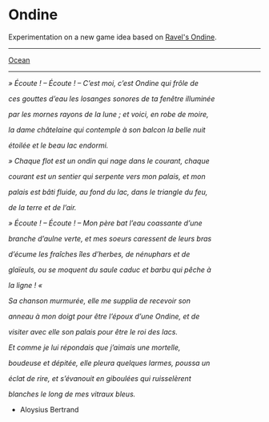 # Ondine

Experimentation on a new game idea based on [Ravel's Ondine](https://www.youtube.com/watch?v=T_-1qMPDf-A).

---

[Ocean](/res/repo/Ocean.jpeg?raw=true "Ocean")

---

*» Écoute ! – Écoute ! – C’est moi, c’est Ondine qui frôle de*

*ces gouttes d’eau les losanges sonores de ta fenêtre illuminée*

*par les mornes rayons de la lune ; et voici, en robe de moire,*

*la dame châtelaine qui contemple à son balcon la belle nuit*

*étoilée et le beau lac endormi.*

*» Chaque flot est un ondin qui nage dans le courant, chaque*

*courant est un sentier qui serpente vers mon palais, et mon*

*palais est bâti fluide, au fond du lac, dans le triangle du feu,*

*de la terre et de l’air.*

*» Écoute ! – Écoute ! – Mon père bat l’eau coassante d’une*

*branche d’aulne verte, et mes soeurs caressent de leurs bras*

*d’écume les fraîches îles d’herbes, de nénuphars et de*

*glaïeuls, ou se moquent du saule caduc et barbu qui pêche à*

*la ligne ! «*

*Sa chanson murmurée, elle me supplia de recevoir son*

*anneau à mon doigt pour être l’époux d’une Ondine, et de*

*visiter avec elle son palais pour être le roi des lacs.*

*Et comme je lui répondais que j’aimais une mortelle,*

*boudeuse et dépitée, elle pleura quelques larmes, poussa un*

*éclat de rire, et s’évanouit en giboulées qui ruisselèrent*

*blanches le long de mes vitraux bleus.*

- Aloysius Bertrand
